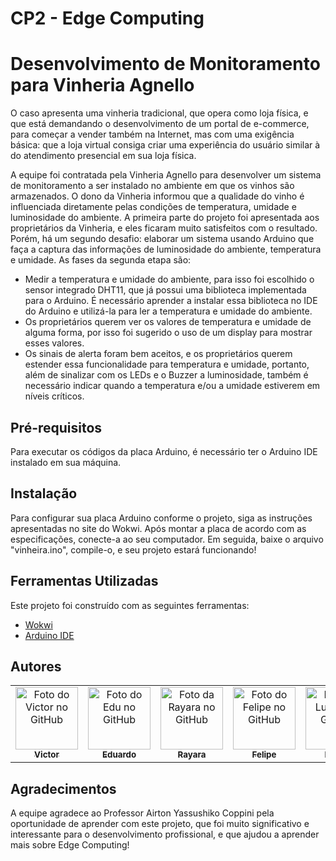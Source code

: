 # CP2 - Edge Computing
# Desenvolvimento de Monitoramento para Vinheria Agnello

O caso apresenta uma vinheria tradicional, que opera como loja física, e que está demandando o desenvolvimento de um portal de e-commerce, para começar a vender também na Internet, mas com uma exigência básica: que a loja virtual consiga criar uma experiência do usuário similar à do atendimento presencial em sua loja física.

A equipe foi contratada pela Vinheria Agnello para desenvolver um sistema de monitoramento a ser instalado no ambiente em que os vinhos são armazenados. O dono da Vinheria informou que a qualidade do vinho é influenciada diretamente pelas condições de temperatura, umidade e luminosidade do ambiente. A primeira parte do projeto foi apresentada aos proprietários da Vinheria, e eles ficaram muito satisfeitos com o resultado. Porém, há um segundo desafio: elaborar um sistema usando Arduino que faça a captura das informações de luminosidade do ambiente, temperatura e umidade. As fases da segunda etapa são:

- Medir a temperatura e umidade do ambiente, para isso foi escolhido o sensor integrado DHT11, que já possui uma biblioteca implementada para o Arduino. É necessário aprender a instalar essa biblioteca no IDE do Arduino e utilizá-la para ler a temperatura e umidade do ambiente.
- Os proprietários querem ver os valores de temperatura e umidade de alguma forma, por isso foi sugerido o uso de um display para mostrar esses valores.
- Os sinais de alerta foram bem aceitos, e os proprietários querem estender essa funcionalidade para temperatura e umidade, portanto, além de sinalizar com os LEDs e o Buzzer a luminosidade, também é necessário indicar quando a temperatura e/ou a umidade estiverem em níveis críticos.

## Pré-requisitos

Para executar os códigos da placa Arduino, é necessário ter o Arduino IDE instalado em sua máquina.

## Instalação

Para configurar sua placa Arduino conforme o projeto, siga as instruções apresentadas no site do Wokwi. Após montar a placa de acordo com as especificações, conecte-a ao seu computador. Em seguida, baixe o arquivo "vinheira.ino", compile-o, e seu projeto estará funcionando!

## Ferramentas Utilizadas

Este projeto foi construído com as seguintes ferramentas:

- [Wokwi](https://wokwi.com/)
- [Arduino IDE](https://www.arduino.cc/en/software)

## Autores

<table>
  <tr>
    <td align="center">
      <a href="https://github.com/VictorRodrigues16">
        <img src="https://avatars.githubusercontent.com/u/143040764?v=4" width="100px;" alt="Foto do Victor no GitHub"/><br>
        <sub>
          <b>Victor</b>
        </sub>
      </a>
    </td>
   <td align="center">
      <a href="https://github.com/educf-code">
        <img src="https://avatars.githubusercontent.com/u/127149439?v=4" width="100px;" alt="Foto do Edu no GitHub"/><br>
        <sub>
          <b>Eduardo</b>
        </sub>
      </a>
    </td>
   <td align="center">
      <a href="https://github.com/joraysuke">
        <img src="https://avatars.githubusercontent.com/u/143045200?v=4" width="100px;" alt="Foto da Rayara no GitHub"/><br>
        <sub>
          <b>Rayara</b>
        </sub>
      </a>
    </td>
   <td align="center">
      <a href="https://github.com/FelipeSalazar1">
        <img src="https://avatars.githubusercontent.com/u/91813889?v=4" width="100px;" alt="Foto do Felipe no GitHub"/><br>
        <sub>
          <b>Felipe</b>
        </sub>
      </a>
    </td>
   <td align="center">
      <a href="https://github.com/CodedByLucke">
        <img src="https://avatars.githubusercontent.com/u/145406645?v=4" width="100px;" alt="Foto do Lucas no GitHub"/><br>
        <sub>
          <b>Lucas</b>
        </sub>
      </a>
    </td>
  </tr>
</table>

## Agradecimentos

A equipe agradece ao Professor Airton Yassushiko Coppini pela oportunidade de aprender com este projeto, que foi muito significativo e interessante para o desenvolvimento profissional, e que ajudou a aprender mais sobre Edge Computing!
